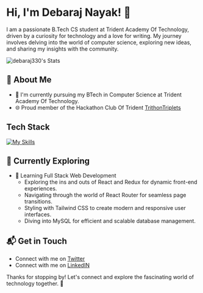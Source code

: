 # Hi, I'm Debaraj Nayak! 👋

I am a passionate B.Tech CS student at Trident Academy Of Technology, driven by a curiosity for technology and a love for writing. My journey involves delving into the world of computer science, exploring new ideas, and sharing my insights with the community.

![debaraj330's Stats](https://github-readme-stats.vercel.app/api?username=debaraj330&theme=vue-dark&show_icons=true&hide_border=true&count_private=true)

## 🚀 About Me

- 🔭 I'm currently pursuing my BTech in Computer Science at Trident Academy Of Technology.
- 🌐 Proud member of the Hackathon Club Of Trident [TrithonTriplets](https://trithon.trident.ac.in/about-us/index.html)


## Tech Stack
[![My Skills](https://skillicons.dev/icons?i=js,html,css,git,react,mysql,c,cpp,java,github)](https://skillicons.dev)

## 🌱 Currently Exploring

- 🚀 Learning Full Stack Web Development
  - Exploring the ins and outs of React and Redux for dynamic front-end experiences.
  - Navigating through the world of React Router for seamless page transitions.
  - Styling with Tailwind CSS to create modern and responsive user interfaces.
  - Diving into MySQL for efficient and scalable database management.

## 📬 Get in Touch

- Connect with me on [Twitter](https://x.com/Debaraj330)
- Connect with me on [LinkedIN](https://www.linkedin.com/in/debaraj-nayak-375372283/)

Thanks for stopping by! Let's connect and explore the fascinating world of technology together. 🚀
